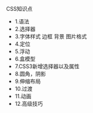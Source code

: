 CSS知识点
- 1.语法
- 2.选择器
- 3.字体样式 边框 背景 图片格式
- 4.定位
- 5.浮动
- 6.盒模型
- 7.CSS3新增选择器以及属性
- 8.圆角，阴影
- 9.伸缩布局
- 10.过渡
- 11.动画
- 12.高级技巧